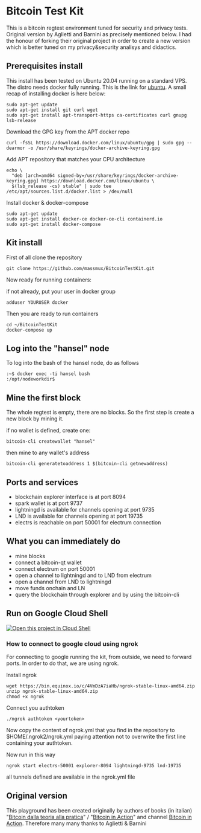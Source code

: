 # Bitcoin Test Kit

This is a bitcoin regtest environment tuned for security and privacy tests. Original version by Aglietti and Barnini as precisely mentioned below. I had the honour of forking their original project in order to create a new version which is better tuned on my privacy&security analisys and didactics.

## Prerequisites install

This install has been tested on Ubuntu 20.04 running on a standard VPS. The distro needs docker fully running. This is the link for [ubuntu](https://docs.docker.com/engine/install/ubuntu/). A small recap of installing docker is here below:

```
sudo apt-get update
sudo apt-get install git curl wget
sudo apt-get install apt-transport-https ca-certificates curl gnupg lsb-release
```

Download the GPG key from the APT docker repo

```
curl -fsSL https://download.docker.com/linux/ubuntu/gpg | sudo gpg --dearmor -o /usr/share/keyrings/docker-archive-keyring.gpg
```

Add APT repository that matches your CPU architecture

```
echo \
  "deb [arch=amd64 signed-by=/usr/share/keyrings/docker-archive-keyring.gpg] https://download.docker.com/linux/ubuntu \
  $(lsb_release -cs) stable" | sudo tee /etc/apt/sources.list.d/docker.list > /dev/null
```

Install docker & docker-compose

```
sudo apt-get update
sudo apt-get install docker-ce docker-ce-cli containerd.io
sudo apt-get install docker-compose
```

## Kit install

First of all clone the repository

```
git clone https://github.com/massmux/BitcoinTestKit.git
```

Now ready for running containers:

if not already, put your user in docker group

```
adduser YOURUSER docker
```
Then you are ready to run containers

```
cd ~/BitcoinTestKit
docker-compose up
```

## Log into the "hansel" node

To log into the bash of the hansel node, do as follows


```
:~$ docker exec -ti hansel bash
:/opt/nodeworkdir$
```

## Mine the first block

The whole regtest is empty, there are no blocks. So the first step is create a new block by mining it. 

if no wallet is defined, create one:
```
bitcoin-cli createwallet "hansel"
```

then mine to any wallet's address

```
bitcoin-cli generatetoaddress 1 $(bitcoin-cli getnewaddress)
```

## Ports and services

- blockchain explorer interface is at port 8094
- spark wallet is at port 9737
- lightningd is available for channels opening at port 9735
- LND is available for channels opening at port 19735
- electrs is reachable on port 50001 for electrum connection

## What you can immediately do

- mine blocks
- connect a bitcoin-qt wallet
- connect electrum on port 50001
- open a channel to lightningd and to LND from electrum
- open a channel from LND to lightningd
- move funds onchain and LN
- query the blockchain through explorer and by using the bitcoin-cli


## Run on Google Cloud Shell

[![Open this project in Cloud
Shell](http://gstatic.com/cloudssh/images/open-btn.png)](https://console.cloud.google.com/cloudshell/open?git_repo=https://github.com/massmux/BitcoinTestKit.git&tutorial=googleshell.md&shellonly=true)

### How to connect to google cloud using ngrok

For connecting to google running the kit, from outside, we need to forward ports. In order to do that, we are using ngrok.

Install ngrok

```
wget https://bin.equinox.io/c/4VmDzA7iaHb/ngrok-stable-linux-amd64.zip
unzip ngrok-stable-linux-amd64.zip
chmod +x ngrok
```

Connect you authtoken

```
./ngrok authtoken <yourtoken>
```

Now copy the content of ngrok.yml that you find in the repository to $HOME/.ngrok2/ngrok.yml paying attention not to overwrite the first line containing your authtoken.

Now run in this way

```
ngrok start electrs-50001 explorer-8094 lightningd-9735 lnd-19735
```
all tunnels defined are available in the ngrok.yml file

## Original version

This playground has been created originally by authors of books (in italian) "[Bitcoin dalla teoria alla pratica](https://www.amazon.com/Bitcoin-Dalla-teoria-pratica-Italian/dp/B07SNNNL2P)" / "[Bitcoin in Action](https://www.amazon.com/gp/product/B08NL5ZV6X)" and channel [Bitcoin in Action](https://www.youtube.com/BitcoinInAction). Therefore many many thanks to Aglietti & Barnini



